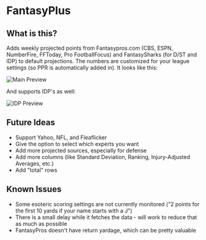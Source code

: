 FantasyPlus
===========

What is this?
------

Adds weekly projected points from Fantasypros.com (CBS, ESPN, NumberFire, FFToday, Pro FootballFocus) and FantasySharks (for D/ST and IDP) to default projections. The numbers are customized for your league settings (so PPR is automatically added in). It looks like this:

![Main Preview](http://i.imgur.com/6zoZWli.png)

And supports IDP's as well:

![IDP Preview](http://i.imgur.com/GKYSZHL.png)

Future Ideas
------
* Support Yahoo, NFL, and Fleaflicker
* Give the option to select which experts you want
* Add more projected sources, especially for defense
* Add more columns (like Standard Deviation, Ranking, Injury-Adjusted Averages, etc.)
* Add "total" rows

Known Issues
------
* Some esoteric scoring settings are not currently monitored ("2 points for the first 10 yards if your name starts with a J")
* There is a small delay while it fetches the data - will work to reduce that as much as possible
* FantasyPros doesn't have return yardage, which can be pretty valuable

